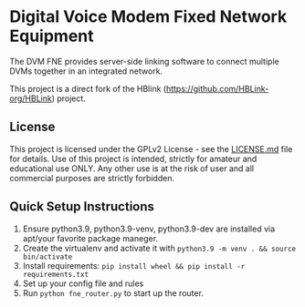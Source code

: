 # Digital Voice Modem Fixed Network Equipment

The DVM FNE provides server-side linking software to connect multiple DVMs together in an integrated network.

This project is a direct fork of the HBlink (https://github.com/HBLink-org/HBLink) project.

## License

This project is licensed under the GPLv2 License - see the [LICENSE.md](LICENSE.md) file for details. Use of this project is intended, strictly for amateur and educational use ONLY. Any other use is at the risk of user and all commercial purposes are strictly forbidden.

## Quick Setup Instructions

1. Ensure python3.9, python3.9-venv, python3.9-dev are installed via apt/your favorite package maneger.
2. Create the virtualenv and activate it with `python3.9 -m venv . && source bin/activate`
3. Install requirements: `pip install wheel && pip install -r requirements.txt`
4. Set up your config file and rules
5. Run `python fne_router.py` to start up the router.